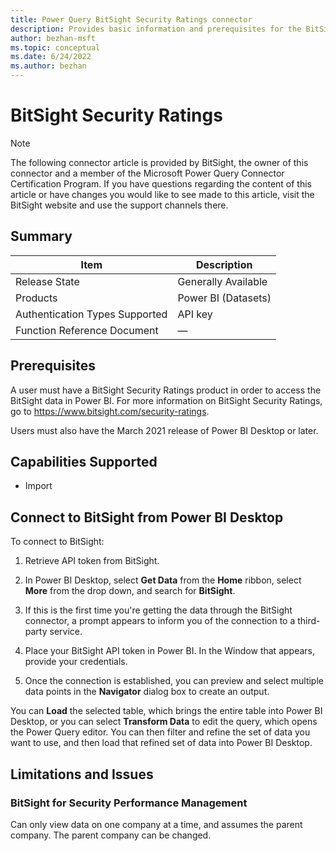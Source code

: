 ```yaml
---
title: Power Query BitSight Security Ratings connector
description: Provides basic information and prerequisites for the BitSight Security Ratings connector, descriptions of the optional input parameters, and discusses limitations and issues you might encounter.
author: bezhan-msft
ms.topic: conceptual
ms.date: 6/24/2022
ms.author: bezhan
---
```


# BitSight Security Ratings

>[!Note]
>The following connector article is provided by BitSight, the owner of this connector and a 
member of the Microsoft Power Query Connector Certification Program. If you have questions 
regarding the content of this article or have changes you would like to see made to this article, visit the BitSight website and use the support channels there.

## Summary

| Item | Description |
| ------ | ------ |
| Release State | Generally Available |
| Products | Power BI (Datasets) |
| Authentication Types Supported | API key |
| Function Reference Document | &mdash; |

## Prerequisites

A user must have a BitSight Security Ratings product in order to access the BitSight data in Power BI. For more information on BitSight Security Ratings, go to https://www.bitsight.com/security-ratings.

Users must also have the March 2021 release of Power BI Desktop or later.

## Capabilities Supported

* Import

## Connect to BitSight from Power BI Desktop

To connect to BitSight:

1. Retrieve API token from BitSight.

2. In Power BI Desktop, select **Get Data** from the **Home** ribbon, select **More** from the drop down, and search for **BitSight**.

3. If this is the first time you're getting the data through the BitSight connector, a prompt appears to inform you of the connection to a third-party service.

4. Place your BitSight API token in Power BI. In the Window that appears, provide your credentials.

5. Once the connection is established, you can preview and select multiple data points in the **Navigator** dialog box to create an output.

You can **Load** the selected table, which brings the entire table into Power BI Desktop, or you can select **Transform Data** to edit the query, which opens the Power Query editor. You can then filter and refine the set of data you want to use, and then load that refined set of data into Power BI Desktop.

## Limitations and Issues

### BitSight for Security Performance Management

Can only view data on one company at a time, and assumes the parent company. The parent company can be changed.  
